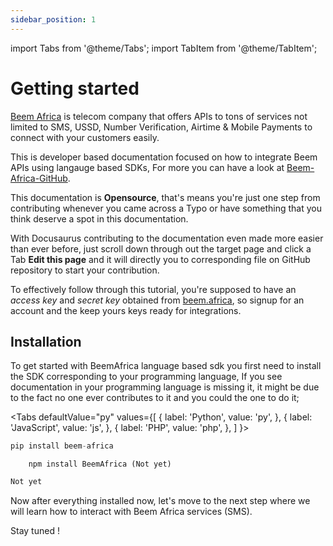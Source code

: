 ```yaml
---
sidebar_position: 1
---
```


import Tabs from '@theme/Tabs';
import TabItem from '@theme/TabItem';

# Getting started

[Beem Africa](https://beem.africa/) is telecom company that offers APIs to tons of services not limited to SMS, USSD, Number Verification, Airtime & Mobile Payments to connect with your customers easily.

This is developer based documentation focused on how to integrate Beem APIs using langauge based SDKs, For more you can have a look at [Beem-Africa-GitHub](https://github.com/beem-africa/).

This documentation is **Opensource**, that's means you're just one step from contributing whenever you came across a Typo or have something that you think deserve a spot in this documentation.

With Docusaurus contributing to the documentation even made more easier than ever before, just scroll down through out the target page and click a Tab **Edit this page** and it will directly you to corresponding file on GitHub repository to start your contribution.

To effectively follow through this tutorial, you're supposed to have an *access key* and *secret key* obtained from [beem.africa](https://beem.africa/), so signup for an account and the keep yours keys ready for integrations.

## Installation

To get started with BeemAfrica language based sdk you first need to install the SDK corresponding to your programming language, If you see documentation in your programming language is missing it, it might be due to the fact no one ever contributes to it and you could the one to do it;


<Tabs
  defaultValue="py"
  values={[
    { label: 'Python', value: 'py', },
    { label: 'JavaScript', value: 'js', },
    { label: 'PHP', value: 'php', },
  ]
}>

<TabItem value="py">

```py
pip install beem-africa
```

</TabItem>

<TabItem value="js">

```
    npm install BeemAfrica (Not yet)
```

</TabItem>
<TabItem value="php">

```php
Not yet
```

</TabItem>
</Tabs>

Now after everything installed now, let's move to the next step where we will learn how to interact with Beem Africa services (SMS).

Stay tuned !